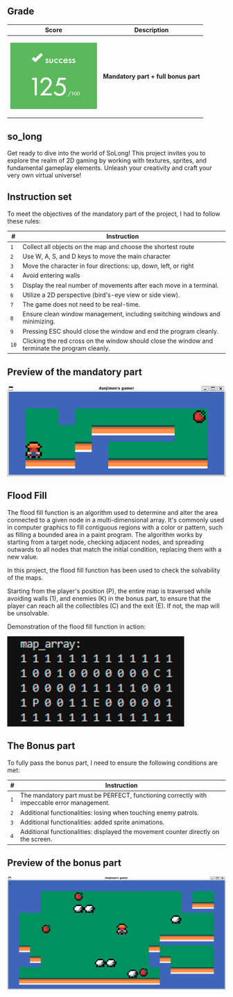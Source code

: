 ## Grade

| **Score**           | **Description**     |
|-----------------------|---------------|
| <p align="center"><img width="200px" alt="170px" src="./img/Score_125.png"></p> | **Mandatory part + full bonus part**   |


## so_long

Get ready to dive into the world of SoLong! This project invites you to explore the realm of 2D gaming by working with textures, sprites, and fundamental gameplay elements. Unleash your creativity and craft your very own virtual universe!


## Instruction set

To meet the objectives of the mandatory part of the project, I had to follow these rules:

| **#** | **Instruction**                                                                                 |
| ----- | ----------------------------------------------------------------------------------------------- |
|  `1`  | Collect all objects on the map and choose the shortest route                                    |
|  `2`  | Use W, A, S, and D keys to move the main character                                              |
|  `3`  | Move the character in four directions: up, down, left, or right                                 |
|  `4`  | Avoid entering walls                                                                            |
|  `5`  | Display the real number of movements after each move in a terminal.                             |
|  `6`  | Utilize a 2D perspective (bird's-eye view or side view).                                        |
|  `7`  | The game does not need to be real-time.                                                         |
|  `8`  | Ensure clean window management, including switching windows and minimizing.                     |
|  `9`  | Pressing ESC should close the window and end the program cleanly.                               |
|  `10` | Clicking the red cross on the window should close the window and terminate the program cleanly. |


## Preview of the mandatory part

<p align="center">
<img src="./img/map_mandatory.gif">
</p>


## Flood Fill

<p>The flood fill function is an algorithm used to determine and alter the area connected to a given node in a multi-dimensional array. It's commonly used in computer graphics to fill contiguous regions with a color or pattern, such as filling a bounded area in a paint program. The algorithm works by starting from a target node, checking adjacent nodes, and spreading outwards to all nodes that match the initial condition, replacing them with a new value.</p>

<p>In this project, the flood fill function has been used to check the solvability of the maps.</p>
<p>Starting from the player's position (P), the entire map is traversed while avoiding walls (1), and enemies (K) in the bonus part, to ensure that the player can reach all the collectibles (C) and the exit (E). If not, the map will be unsolvable.</p>

<p>Demonstration of the flood fill function in action:</p>
<p align="left">
<img src="./img/Flood_fill.gif">
</p>


## The Bonus part

<p>To fully pass the bonus part, I need to ensure the following conditions are met:</p>

| **#** | **Instruction**                                                                             |
| ----- | ------------------------------------------------------------------------------------------- |
|  `1`  | The mandatory part must be PERFECT, functioning correctly with impeccable error management. |
|  `2`  | Additional functionalities: losing when touching enemy patrols.                             |
|  `3`  | Additional functionalities: added sprite animations.                                        |
|  `4`  | Additional functionalities: displayed the movement counter directly on the screen.          |


## Preview of the bonus part

<p align="center">
<img src="./img/map_bonus.gif">
</p>